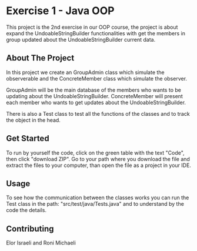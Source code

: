 
# Exercise 1 - Java OOP

This project is the 2nd exercise in our OOP course, the project is about expand the UndoableStringBuilder functionalities with get the members in group updated about the UndoableStringBuilder current data.
## About The Project

In this project we create an GroupAdmin class which simulate the observerable and the ConcreteMember class which simulate the observer.

GroupAdmin will be the main database of the members who wants to be updating about the UndoableStringBuilder.
ConcreteMember will present each member who wants to get updates about the UndoableStringBuilder.

There is also a Test class to test all the functions of the classes and to track the object in the head.
## Get Started
To run by yourself the code, click on the green table with the text "Code", then click "download ZIP".
Go to your path where you download the file and extract the files to your computer, than open the file as a project in your IDE.

## Usage
To see how the communication between the classes works you can run the Test class in the path: "src/test/java/Tests.java" and to understand by the code the details.

## Contributing
Elor Israeli and Roni Michaeli
